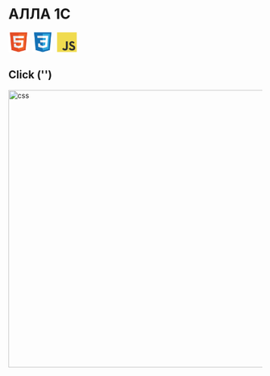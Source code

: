 # АЛЛA 1C




<div>
  <img src="https://github.com/devicons/devicon/blob/master/icons/html5/html5-original.svg" title="html5" alt="html5" width="40" height="40"/>&nbsp
  <img src="https://github.com/devicons/devicon/blob/master/icons/css3/css3-original.svg" title="css" alt="css" width="40" height="40"/>&nbsp
  <img src="https://github.com/devicons/devicon/blob/master/icons/javascript/javascript-original.svg" title="javascript" alt="javascript" width="40" height="40"/>&nbsp 
</div>
 


## Click ('')
 <img src="/screencapture-127-0-0-1-5502-index-html-2024-05-05-19_30_43.png" title="css"  width="550px" height="550px"/>
